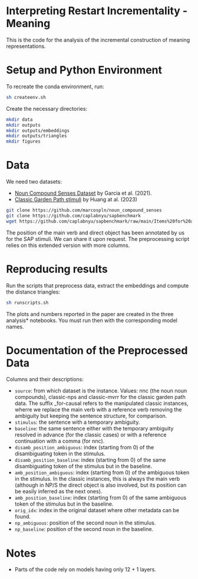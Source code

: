 # Interpreting Restart Incrementality - Meaning

This is the code for the analysis of the incremental construction of meaning
representations.


# Setup and Python Environment

To recreate the conda environment, run:

```bash
sh createenv.sh
``` 

Create the necessary directories:

```bash
mkdir data
mkdir outputs
mkdir outputs/embeddings
mkdir outputs/triangles
mkdir figures
```

# Data

We need two datasets:

- [Noun Compound Senses Dataset](https://github.com/marcospln/noun_compound_senses) 
by Garcia et al. (2021).
- [Classic Garden Path stimuli](https://github.com/caplabnyu/sapbenchmark)
by Huang at al. (2023)

```bash
git clone https://github.com/marcospln/noun_compound_senses
git clone https://github.com/caplabnyu/sapbenchmark
wget https://github.com/caplabnyu/sapbenchmark/raw/main/Items%20for%20all%20subsets.xlsx
```

The position of the main verb and direct object has been annotated by us for 
the SAP stimuli. We can share it upon request. The preprocessing script
relies on this extended version with more columns.

# Reproducing results

Run the scripts that preprocess data, extract the embeddings and compute the
distance triangles:

```bash
sh runscripts.sh
``` 

The plots and numbers reported in the paper are created in the three analysis*
notebooks. You must run then with the corresponding model names.

# Documentation of the Preprocessed Data

Columns and their descriptions:

- ```source```: from which dataset is the instance. Values: nnc (the noun noun compounds), classic-nps and classic-mvrr for the classic garden path data. The suffix _for-causal refers to the manipulated classic instances, wherre we replace the main verb with a reference verb removing the ambiguity but keeping the sentence structure, for comparison.
- ```stimulus```: the sentence with a temporary ambiguity.
- ```baseline```: the same sentence either with the temporary ambiguity resolved in advance (for the classic cases) or with a reference continuation with a comma (for nnc).
- ```disamb_position_ambiguous```: index (starting from 0) of the disambiguating token in the stimulus.
- ```disamb_position_baseline```: index (starting from 0) of the same disambiguating token of the stimulus but in the baseline.
- ```amb_position_ambiguous```: index (starting from 0) of the ambiguous token in the stimulus. In the classic instances, this is always the main verb (although in NP/S the direct object is also involved, but its position can be easily inferred as the next ones).
- ```amb_position_baseline```: index (starting from 0) of the same ambiguous token of the stimulus but in the baseline.
- ```orig_idx```: index in the original dataset where other metadata can be found.
- ```np_ambiguous```: position of the second noun in the stimulus.
- ```np_baseline```: position of the second noun in the baseline.

# Notes
- Parts of the code rely on models having only 12 + 1 layers.
